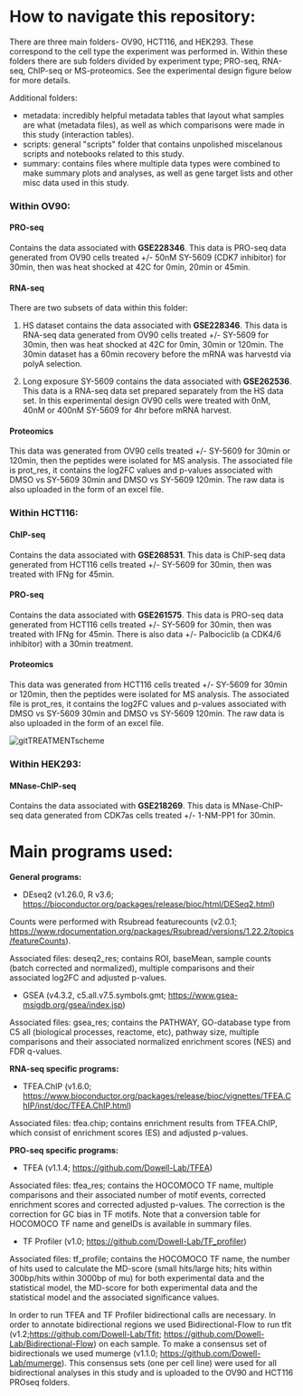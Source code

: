 # How to navigate this repository: #
There are three main folders- OV90, HCT116, and HEK293. These correspond to the cell type the experiment was performed in.
Within these folders there are sub folders divided by experiment type; PRO-seq, RNA-seq, ChIP-seq or MS-proteomics. See the experimental design figure below for more details.

Additional folders:
- metadata: incredibly helpful metadata tables that layout what samples are what (metadata files), as well as which comparisons were made in this study (interaction tables).
- scripts: general "scripts" folder that contains unpolished miscelanous scripts and notebooks related to this study.
- summary: contains files where multiple data types were combined to make summary plots and analyses, as well as gene target lists and other misc data used in this study.

### Within OV90: ###
#### PRO-seq ####
Contains the data associated with **GSE228346**.
This data is PRO-seq data generated from OV90 cells treated +/- 50nM SY-5609 (CDK7 inhibitor) for 30min, then was heat shocked at 42C for 0min, 20min or 45min.

#### RNA-seq ####
There are two subsets of data within this folder:
1) HS dataset contains the data associated with **GSE228346**.
This data is RNA-seq data generated from OV90 cells treated +/- SY-5609 for 30min, then was heat shocked at 42C for 0min, 30min or 120min. The 30min dataset has a 60min recovery before the mRNA was harvestd via polyA selection.

2) Long exposure SY-5609 contains the data associated with **GSE262536**.
This data is a RNA-seq data set prepared separately from the HS data set. In this experimental design OV90 cells were treated with 0nM, 40nM or 400nM SY-5609 for 4hr before mRNA harvest.

#### Proteomics ####
This data was generated from OV90 cells treated +/- SY-5609 for 30min or 120min, then the peptides were isolated for MS analysis.
The associated file is prot_res, it contains the log2FC values and p-values associated with DMSO vs SY-5609 30min and DMSO vs SY-5609 120min.
The raw data is also uploaded in the form of an excel file.

### Within HCT116: ###
#### ChIP-seq ####
Contains the data associated with **GSE268531**.
This data is ChIP-seq data generated from HCT116 cells treated +/- SY-5609 for 30min, then was treated with IFNg for 45min.

#### PRO-seq ####
Contains the data associated with **GSE261575**.
This data is PRO-seq data generated from HCT116 cells treated +/- SY-5609 for 30min, then was treated with IFNg for 45min.
There is also data +/- Palbociclib (a CDK4/6 inhibitor) with a 30min treatment.

#### Proteomics ####
This data was generated from HCT116 cells treated +/- SY-5609 for 30min or 120min, then the peptides were isolated for MS analysis.
The associated file is prot_res, it contains the log2FC values and p-values associated with DMSO vs SY-5609 30min and DMSO vs SY-5609 120min.
The raw data is also uploaded in the form of an excel file.

![gitTREATMENTscheme](https://github.com/Dowell-Lab/CDK7_inhibition/assets/48491008/b2f2ba94-8fc8-4a1c-9e66-852c1c99e971)

### Within HEK293: ###
#### MNase-ChIP-seq ####
Contains the data associated with **GSE218269**.
This data is MNase-ChIP-seq data generated from CDK7as cells treated +/- 1-NM-PP1 for 30min.

# Main programs used: #
**General programs:**
- DEseq2 (v1.26.0, R v3.6; https://bioconductor.org/packages/release/bioc/html/DESeq2.html)
 
Counts were performed with Rsubread featurecounts (v2.0.1; https://www.rdocumentation.org/packages/Rsubread/versions/1.22.2/topics/featureCounts).

Associated files: deseq2_res; contains ROI, baseMean, sample counts (batch corrected and normalized), multiple comparisons and their associated log2FC and adjusted p-values.

- GSEA (v4.3.2, c5.all.v7.5.symbols.gmt; https://www.gsea-msigdb.org/gsea/index.jsp)

Associated files: gsea_res; contains the PATHWAY, GO-database type from C5 all (biological processes, reactome, etc), pathway size, multiple comparisons and their associated normalized enrichment scores (NES) and FDR q-values.

**RNA-seq specific programs:**
- TFEA.ChIP (v1.6.0; https://www.bioconductor.org/packages/release/bioc/vignettes/TFEA.ChIP/inst/doc/TFEA.ChIP.html)

Associated files: tfea.chip; contains enrichment results from TFEA.ChIP, which consist of enrichment scores (ES) and adjusted p-values.

**PRO-seq specific programs:**
- TFEA (v1.1.4; https://github.com/Dowell-Lab/TFEA)

Associated files: tfea_res; contains the HOCOMOCO TF name,  multiple comparisons and their associated number of motif events, corrected enrichment scores and corrected adjusted p-values. The correction is the correction for GC bias in TF motifs. Note that a conversion table for HOCOMOCO TF name and geneIDs is available in summary files.

- TF Profiler (v1.0; https://github.com/Dowell-Lab/TF_profiler)

Associated files: tf_profile; contains the HOCOMOCO TF name, the number of hits used to calculate the MD-score (small hits/large hits; hits within 300bp/hits within 3000bp of mu) for both experimental data and the statistical model, the MD-score for both experimental data and the statistical model and the associated significance values.

In order to run TFEA and TF Profiler bidirectional calls are necessary. In order to annotate bidirectional regions we used Bidirectional-Flow to run tfit (v1.2;https://github.com/Dowell-Lab/Tfit; https://github.com/Dowell-Lab/Bidirectional-Flow) on each sample. To make a consensus set of bidirectionals we used mumerge (v1.1.0; https://github.com/Dowell-Lab/mumerge). This consensus sets (one per cell line) were used for all bidirectional analyses in this study and is uploaded to the OV90 and HCT116 PROseq folders.
